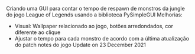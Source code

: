 Criando uma GUI para contar o tempo de respawn de monstros da jungle do jogo League of Legends usando a biblioteca PySimpleGUI
Melhorias:
- Visual: Wallpaper relacionado ao jogo, botões arredondados, cor diferente ao clique
- Ajustar o tempo para cada monstro de acordo com a última atualização do patch notes do jogo
Update on 23 December 2021
